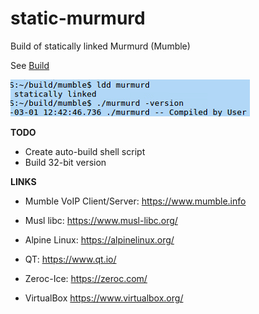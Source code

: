 # static-murmurd
Build of statically linked Murmurd (Mumble)

See [Build](https://github.com/lexesv/static-murmurd/blob/master/BUILD.MD)

![statically linked Murmurd](https://raw.githubusercontent.com/lexesv/static-murmurd/master/files/scr1.png)

**TODO**

- Create auto-build shell script
- Build 32-bit version

**LINKS**

- Mumble VoIP Client/Server: https://www.mumble.info

- Musl libc: https://www.musl-libc.org/

- Alpine Linux: https://alpinelinux.org/

- QT: https://www.qt.io/

- Zeroc-Ice: https://zeroc.com/

- VirtualBox https://www.virtualbox.org/


